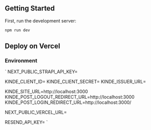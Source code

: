 ## Getting Started

First, run the development server:

```bash
npm run dev

```

## Deploy on Vercel

### Environment

`
NEXT_PUBLIC_STRAPI_API_KEY=

KINDE_CLIENT_ID=
KINDE_CLIENT_SECRET=
KINDE_ISSUER_URL=

KINDE_SITE_URL=http://localhost:3000
KINDE_POST_LOGOUT_REDIRECT_URL=http://localhost:3000
KINDE_POST_LOGIN_REDIRECT_URL=http://localhost:3000/

NEXT_PUBLIC_VERCEL_URL=

RESEND_API_KEY=
`
